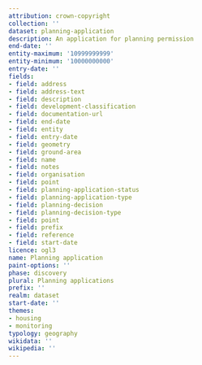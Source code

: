 ```yaml
---
attribution: crown-copyright
collection: ''
dataset: planning-application
description: An application for planning permission
end-date: ''
entity-maximum: '10999999999'
entity-minimum: '10000000000'
entry-date: ''
fields:
- field: address
- field: address-text
- field: description
- field: development-classification
- field: documentation-url
- field: end-date
- field: entity
- field: entry-date
- field: geometry
- field: ground-area
- field: name
- field: notes
- field: organisation
- field: point
- field: planning-application-status
- field: planning-application-type
- field: planning-decision
- field: planning-decision-type
- field: point
- field: prefix
- field: reference
- field: start-date
licence: ogl3
name: Planning application
paint-options: ''
phase: discovery
plural: Planning applications
prefix: ''
realm: dataset
start-date: ''
themes:
- housing
- monitoring
typology: geography
wikidata: ''
wikipedia: ''
---
```


